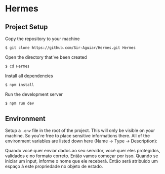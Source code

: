 # Hermes

## Project Setup

Copy the repository to your machine

```bash
$ git clone https://github.com/Sir-Aguiar/Hermes.git Hermes
```

Open the directory that've been created

```bash
$ cd Hermes
```

Install all dependencies

```bash
$ npm install
```

Run the development server

```bash
$ npm run dev
```

## Environment

Setup a `.env` file in the root of the project. This will only be visible on your machine. So you're free to place sensitive informations there. All of the environment variables are listed down here (Name -> Type -> Description):

Quando você quer enviar dados ao seu servidor, você quer eles protegidos, validados e no formato correto.
Então vamos começar por isso.
Quando se iniciar um input, informe o nome que ele receberá. Então será atribuído um espaço à este propriedade no objeto de estado.